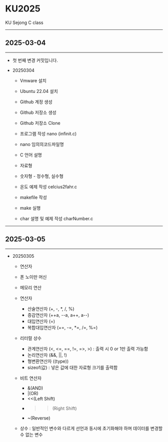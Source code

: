 # KU2025
KU Sejong C class

---
## 2025-03-04
---

- 첫 번째 변경 커밋입니다.

- 20250304

  - Vmware 설치
  - Ubuntu 22.04 설치
  - Github 계정 생성
  - Github 저장소 생성
  - Github 저장소 Clone

  - 프로그램 작성 nano (infinit.c)
  - nano 임의의코드파일명

  - C 언어 설명
  - 자료형
  - 숫자형 - 정수형, 실수형

  - 온도 예제 작성 celcius2fahr.c

  - makefile 작성
  - make 실행
  - char 설명 및 예제 작성 charNumber.c

---

## 2025-03-05

---

- 20250305
  - 연산자
  - 폰 노이만 머신
  - 메모리 연산

  - 연산자
    - 산술연산자 (+, -, *, /, %)
    - 증감연산자 (++a, --a, a++, a--)
    - 대입연산자 (=)
    - 복합대입연산자 (+=, -=, *=, /=, %=)
  - 리터럴 상수
    - 관계연산자 (<, <=, ==, !=, =>, >) : 출력 시 0 or 1만 출력 가능함
    - 논리연산자 (&&, ||, !)
    - 형변환연산자 ((type))
    - sizeof(값) : 넣은 값에 대한 자료형 크기를 출력함

  - 비트 연산자
    - &(AND)
    - |(OR)
    - <<(Left Shift)
    - >>(Right Shift)
    - ~(Reverse)
  - 상수 : 일반적인 변수와 다르게 선언과 동시에 초기화해야 하며 데이터를 변경할 수 없는 변수